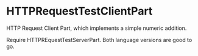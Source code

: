 # HTTPRequestTestClientPart
HTTP Request Client Part, which implements a simple numeric addition.

Require HTTPREquestTestServerPart. Both language versions are good to go.
